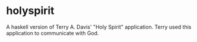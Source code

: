 # holyspirit
A haskell version of Terry A. Davis' "Holy Spirit" application. Terry used this application to communicate with God.
